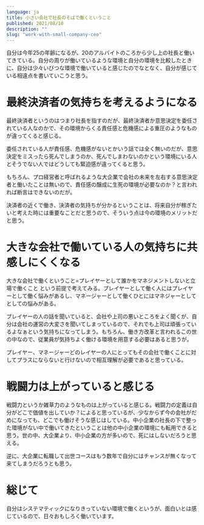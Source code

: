 ```yaml
---
language: ja
title: 小さい会社で社長のそばで働くということ
published: 2021/08/10
description: ""
slug: "work-with-small-company-ceo"
---
```


自分は今年25の年齢になるが、20のアルバイトのころから少し上の社長と働いてきている。自分の周りが働いているような環境と自分の環境を比較したときに、自分は少々いびつな環境で働いていると感じたのでなとなく、自分が感じている相違点を書いていこうと思う。

# 最終決済者の気持ちを考えるようになる

最終決済者というのはつまり社長を指すのだが、最終決済者か意思決定を委任されている人なのかで、その環境からくる責任感と危機感による重圧のようなものが違ってくると感じる。

委任されている人が責任感、危機感がないとかいう話では全く無いのだが、意思決定をミスったら死んでしまうのか、死んでしまわないのかという環境にいる人とそうでない人ではどうしても緊迫感が違ってくると思う。

もちろん、プロ経営者と呼ばれるような大企業で会社の未来を左右する意思決定者と働いたことは無いので、責任感の醸成に生死の環境が必要なのか？と言われれば断言はできないのだが。

決済者の近くで働き、決済者の気持ちが分かるということは、将来自分が稼ぎたいと考えた時には重要なことだと思うので、そういう点は今の環境のメリットだと思う。

# 大きな会社で働いている人の気持ちに共感しにくくなる

大きな会社で働くということ=プレイヤーとして誰かをマネジメントしないと立場で働くこと という前提で考えてみる。プレイヤーとして働く人にはプレイヤーとして働く悩みがあるし、マネージャーとして働くひとにはマネジャーとしてとしての悩みがある。

プレイヤーの人の話を聞いていると、会社や上司の悪いところをよく聞くが、自分は会社の運営の大変さを聞いてしまっているので、それでも上司は頑張っているよなぁという気持ちになってしまう。もちろん、働き方改革と言われるこの世の中なので、従業員が気持ちよく働ける環境を用意する必要はあると思うが。

プレイヤー、マネージャーどのレイヤーの人にとってもその会社で働くことに対してプラスにならないと行けないので相互理解が必要であると思っている。

# 戦闘力は上がっていると感じる

戦闘力というか雑草力のようなものは上がっていると感じる。戦闘力の定義は自分がどこで価値を出していか？によると思っているが、少なからず今の会社がだめになっても、どこでも働けそうな感じはしている。中小企業の社長の下で整った環境がない中で働いてきたということは他の中小企業の環境にも転用できると思う。世の中、大企業より、中小企業の方が多いので、死にはしないだろうと思える。

逆に、大企業に転職して出世コースはもう数年で自分にはチャンスが無くなって来てしまうだろうとも思う。

# 総じて

自分はシステマティックになりきっていない環境で働くというが、面白いとは感じているので、日々おもしろく働いています。
